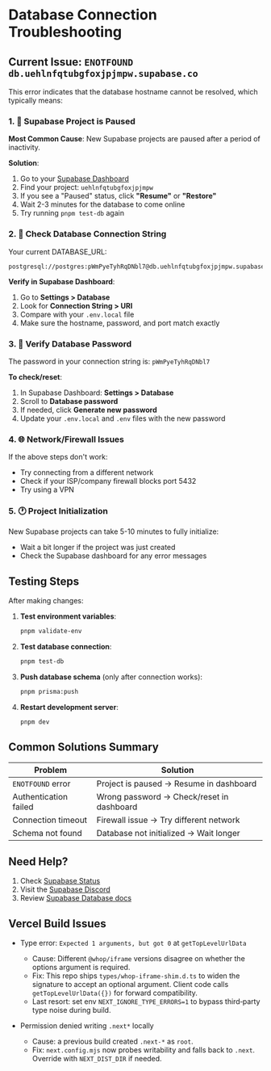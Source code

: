 # Database Connection Troubleshooting

## Current Issue: `ENOTFOUND db.uehlnfqtubgfoxjpjmpw.supabase.co`

This error indicates that the database hostname cannot be resolved, which typically means:

### 1. 🔄 Supabase Project is Paused

**Most Common Cause**: New Supabase projects are paused after a period of inactivity.

**Solution**:
1. Go to your [Supabase Dashboard](https://supabase.com/dashboard)
2. Find your project: `uehlnfqtubgfoxjpjmpw`
3. If you see a "Paused" status, click **"Resume"** or **"Restore"**
4. Wait 2-3 minutes for the database to come online
5. Try running `pnpm test-db` again

### 2. 📝 Check Database Connection String

Your current DATABASE_URL:
```
postgresql://postgres:pWmPyeTyhRqDNbl7@db.uehlnfqtubgfoxjpjmpw.supabase.co:5432/postgres
```

**Verify in Supabase Dashboard**:
1. Go to **Settings > Database**
2. Look for **Connection String > URI**
3. Compare with your `.env.local` file
4. Make sure the hostname, password, and port match exactly

### 3. 🔑 Verify Database Password

The password in your connection string is: `pWmPyeTyhRqDNbl7`

**To check/reset**:
1. In Supabase Dashboard: **Settings > Database**
2. Scroll to **Database password**
3. If needed, click **Generate new password**
4. Update your `.env.local` and `.env` files with the new password

### 4. 🌐 Network/Firewall Issues

If the above steps don't work:
- Try connecting from a different network
- Check if your ISP/company firewall blocks port 5432
- Try using a VPN

### 5. 🕐 Project Initialization

New Supabase projects can take 5-10 minutes to fully initialize:
- Wait a bit longer if the project was just created
- Check the Supabase dashboard for any error messages

## Testing Steps

After making changes:

1. **Test environment variables**:
   ```bash
   pnpm validate-env
   ```

2. **Test database connection**:
   ```bash
   pnpm test-db
   ```

3. **Push database schema** (only after connection works):
   ```bash
   pnpm prisma:push
   ```

4. **Restart development server**:
   ```bash
   pnpm dev
   ```

## Common Solutions Summary

| Problem | Solution |
|---------|----------|
| `ENOTFOUND` error | Project is paused → Resume in dashboard |
| Authentication failed | Wrong password → Check/reset in dashboard |
| Connection timeout | Firewall issue → Try different network |
| Schema not found | Database not initialized → Wait longer |

## Need Help?

1. Check [Supabase Status](https://status.supabase.com/)
2. Visit the [Supabase Discord](https://discord.supabase.com/)
3. Review [Supabase Database docs](https://supabase.com/docs/guides/database)

## Vercel Build Issues

- Type error: `Expected 1 arguments, but got 0` at `getTopLevelUrlData`
  - Cause: Different `@whop/iframe` versions disagree on whether the options argument is required.
  - Fix: This repo ships `types/whop-iframe-shim.d.ts` to widen the signature to accept an optional argument. Client code calls `getTopLevelUrlData({})` for forward compatibility.
  - Last resort: set env `NEXT_IGNORE_TYPE_ERRORS=1` to bypass third‑party type noise during build.

- Permission denied writing `.next*` locally
  - Cause: a previous build created `.next-*` as `root`.
  - Fix: `next.config.mjs` now probes writability and falls back to `.next`. Override with `NEXT_DIST_DIR` if needed.

